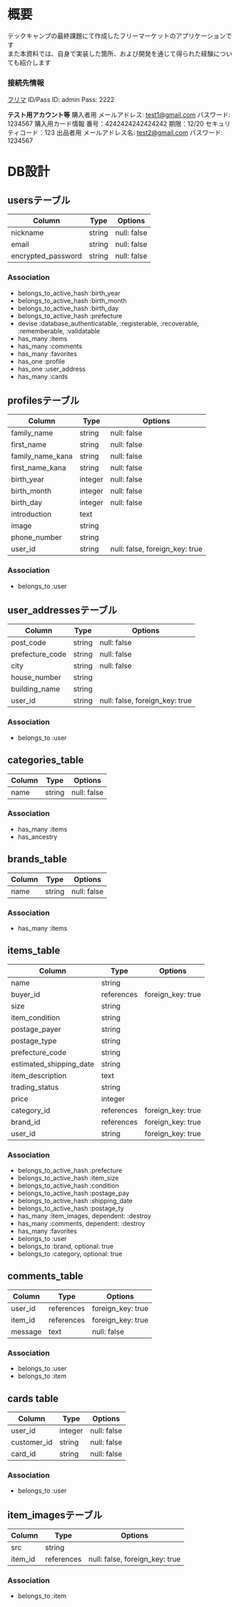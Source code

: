 # 概要
テックキャンプの最終課題にて作成したフリーマーケットのアプリケーションです  
また本資料では、自身で実装した箇所、および開発を通じて得られた経験についても紹介します<br>  

### 接続先情報
[フリマ](http://18.180.41.211/)
ID/Pass
ID: admin
Pass: 2222

**テスト用アカウント等**
購入者用
  メールアドレス: test1@gmail.com
  パスワード: 1234567
購入用カード情報
  番号：4242424242424242
  期限：12/20
  セキュリティコード：123
出品者用
  メールアドレス名: test2@gmail.com
  パスワード: 1234567

# DB設計
## usersテーブル
|Column|Type|Options|
|------|----|-------|
|nickname|string|null: false|
|email|string|null: false|
|encrypted_password|string|null: false| -->
### Association
- belongs_to_active_hash :birth_year
- belongs_to_active_hash :birth_month
- belongs_to_active_hash :birth_day
- belongs_to_active_hash :prefecture
- devise :database_authenticatable, :registerable,
         :recoverable, :rememberable, :validatable
- has_many :items
- has_many :comments
- has_many :favorites
- has_one  :profile
- has_one  :user_address
- has_many :cards

## profilesテーブル
|Column|Type|Options|
|------|----|-------|
|family_name|string|null: false|
|first_name|string|null: false|
|family_name_kana|string|null: false|
|first_name_kana|string|null: false|
|birth_year|integer|null: false|
|birth_month|integer|null: false|
|birth_day|integer|null: false|
|introduction|text||
|image|string||
|phone_number|string||
|user_id|string|null: false, foreign_key: true| -->
### Association
- belongs_to :user

## user_addressesテーブル
|Column|Type|Options|
|------|----|-------|
|post_code|string|null: false|
|prefecture_code|string|null: false|
|city|string|null: false|
|house_number|string||
|building_name|string||
|user_id|string|null: false, foreign_key: true| -->
### Association
- belongs_to :user

## categories_table
|Column|Type|Options|
|------|----|-------|
|name|string|null: false|
### Association
- has_many :items
- has_ancestry

## brands_table
|Column|Type|Options|
|------|----|-------|
|name|string|null: false|
### Association
- has_many :items

## items_table
|Column|Type|Options|
|------|----|-------|
|name|string||
|buyer_id|references|foreign_key: true|
|size|string||
|item_condition|string||
|postage_payer|string||
|postage_type|string||
|prefecture_code|string||
|estimated_shipping_date|string||
|item_description|text||
|trading_status|string||
|price|integer||
|category_id|references|foreign_key: true|
|brand_id|references|foreign_key: true|
|user_id|string|foreign_key: true|
### Association
- belongs_to_active_hash :prefecture
- belongs_to_active_hash :item_size
- belongs_to_active_hash :condition
- belongs_to_active_hash :postage_pay
- belongs_to_active_hash :shipping_date
- belongs_to_active_hash :postage_ty
- has_many :item_images, dependent: :destroy
- has_many :comments, dependent: :destroy
- has_many :favorites
- belongs_to :user
- belongs_to :brand, optional: true
- belongs_to :category, optional: true

## comments_table
|Column|Type|Options|
|------|----|-------|
|user_id|references|foreign_key: true|
|item_id|references|foreign_key: true|
|message|text|null: false|
### Association
- belongs_to :user
- belongs_to :item

## cards table
|Column|Type|Options|
|------|----|-------|
|user_id|integer|null: false|
|customer_id|string|null: false|
|card_id|string|null: false|
### Association
- belongs_to :user

## item_imagesテーブル
|Column|Type|Options|
|------|----|-------|
|src|string||
|item_id|references|null: false, foreign_key: true|
### Association
- belongs_to :item



